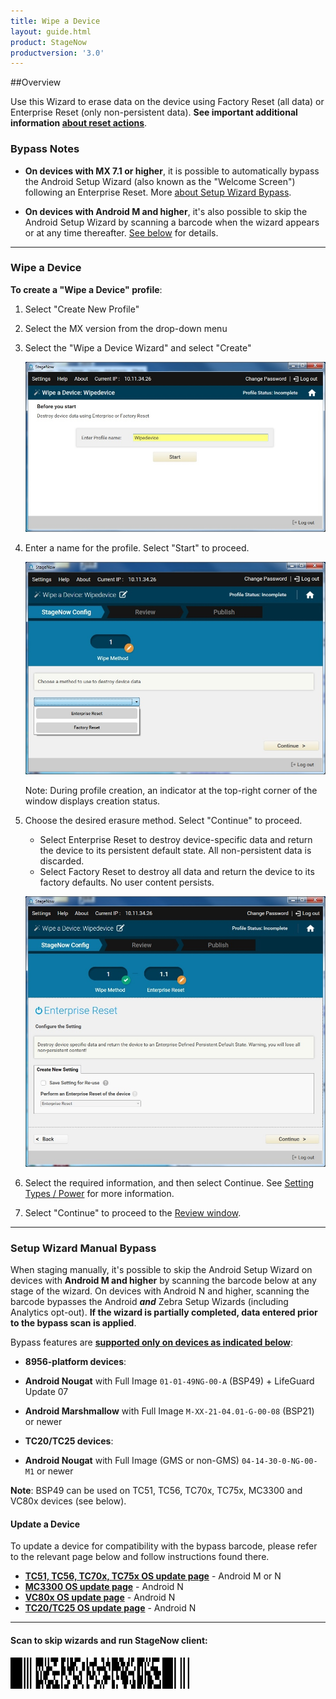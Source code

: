 ```yaml
---
title: Wipe a Device
layout: guide.html
product: StageNow
productversion: '3.0'
---
```


##Overview 

Use this Wizard to erase data on the device using Factory Reset (all data) or Enterprise Reset (only non-persistent data). **See important additional information [about reset actions](/mx/powermgr/#reboot)**. 

### Bypass Notes

* **On devices with MX 7.1 or higher**, it is possible to automatically bypass the Android Setup Wizard (also known as the "Welcome Screen") following an Enterprise Reset. More [about Setup Wizard Bypass](/mx/powermgr/#setup-wizard-bypass). 

* **On devices with Android M and higher**, it's also possible to skip the Android Setup Wizard by scanning a barcode when the wizard appears or at any time thereafter. [See below](#setupwizardmanualbypass) for details. 

-----

### Wipe a Device

**To create a "Wipe a Device" profile**:

1. Select "Create New Profile"

2. Select the MX version from the drop-down menu

3. Select the "Wipe a Device Wizard" and select "Create"

    ![img](../../images/profiles/WipeDevice_name.jpg)

4. Enter a name for the profile. Select "Start" to proceed.

    ![img](../../images/profiles/WipeDevice_method.jpg)

    Note: During profile creation, an indicator at the top-right corner of the window displays creation status.

5. Choose the desired erasure method. Select "Continue" to proceed.

    * Select Enterprise Reset to destroy device-specific data and return the device to its persistent default state. All non-persistent data is discarded.
    * Select Factory Reset to destroy all data and return the device to its factory defaults. No user content persists.

   ![img](../../images/profiles/WipeDevice_setting.jpg)

6. Select the required information, and then select Continue. See [Setting Types / Power](../../csp/power) for more information.

7. Select "Continue" to proceed to the [Review window](../../stagingprofiles?Review).

-----

### Setup Wizard Manual Bypass

When staging manually, it's possible to skip the Android Setup Wizard on devices with **Android M and higher** by scanning the barcode below at any stage of the wizard. On devices with Android N and higher, scanning the barcode bypasses the Android **_and_** Zebra Setup Wizards (including Analytics opt-out). **If the wizard is partially completed, data entered prior to the bypass scan is applied**. 

Bypass features are **<u>supported only on devices as indicated below</u>**: 

* **8956-platform devices**:
 * **Android Nougat** with Full Image `01-01-49NG-00-A` (BSP49) + LifeGuard Update 07
 * **Android Marshmallow** with Full Image `M-XX-21-04.01-G-00-08` (BSP21) or newer 

* **TC20/TC25 devices**:
 * **Android Nougat** with Full Image (GMS or non-GMS) `04-14-30-0-NG-00-M1` or newer

**Note**: BSP49 can be used on TC51, TC56, TC70x, TC75x, MC3300 and VC80x devices (see below). 

#### Update a Device
To update a device for compatibility with the bypass barcode, please refer to the relevant page below and follow instructions found there. 

* **[TC51, TC56, TC70x, TC75x OS update page](https://www.zebra.com/us/en/support-downloads/software/operating-system/tc70-operating-system-gms.html)** - Android M or N
* **[MC3300 OS update page](https://www.zebra.com/us/en/support-downloads/mobile-computers/handheld/mc3300.html)** - Android N 
* **[VC80x OS update page](https://www.zebra.com/us/en/support-downloads/mobile-computers/vehicle-mounted/vc80x.html)** - Android N
* **[TC20/TC25 OS update page](https://www.zebra.com/us/en/support-downloads/mobile-computers/handheld/tc20.html)** - Android N

-----

#### Scan to skip wizards and run StageNow client:

<img style="height:50px" src="../../images/profiles/skip_suw_and_run_sn.png"/>
<br>
